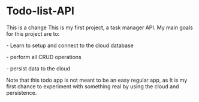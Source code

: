 # Todo-list-API
This is a change 
This is my first project, a task manager API. My main goals for this project are to:

<p>  - Learn to setup and connect to the cloud database </p>
<p>  - perform all CRUD operations </p>
<p>  - persist data to the cloud </p>

Note that this todo app is not meant to be an easy regular app, as It is my first chance to
experiment with something real by using the cloud and persistence. 